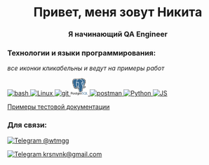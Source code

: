 <h1 align="center">Привет, меня зовут Никита</h1>
<h3 align="center">Я начинающий QA Engineer</h3>
<h3 align="left">Технологии и языки программирования:</h3>

_все иконки кликабельны и ведут на примеры работ_

<p align="left"> 
<!--bash-->
<a href="https://github.com/Megugo/Portfolio/blob/main/Bash/bash.sh" target="_blank" rel="noreferrer"> <img src="https://www.vectorlogo.zone/logos/gnu_bash/gnu_bash-icon.svg" alt="bash" width="40" height="40"/> </a> 
<!--Linux-->
<a href="https://github.com/Megugo/Portfolio/blob/main/Bash/bash.sh" target="_blank" rel="noreferrer"> <img src="https://www.vectorlogo.zone/logos/linux/linux-icon.svg" alt="Linux" width="40" height="40"/> </a> 
<!--git-->
<a href="https://github.com/Megugo?tab=repositories" target="_blank" rel="noreferrer"> <img src="https://www.vectorlogo.zone/logos/git-scm/git-scm-icon.svg" alt="git" width="40" height="40"/> </a>  
<!--SQL-->
<a href="https://github.com/Megugo/Portfolio/tree/main/SQL" target="_blank" rel="noreferrer"> <img src="https://raw.githubusercontent.com/devicons/devicon/master/icons/postgresql/postgresql-original-wordmark.svg" alt="postgresql" width="40" height="40"/> </a> 
<!--Postman-->
<a href="https://github.com/Megugo/Portfolio/tree/main/Postman" target="_blank" rel="noreferrer"> <img src="https://www.vectorlogo.zone/logos/getpostman/getpostman-icon.svg" alt="postman" width="40" height="40"/> </a> 
<!--Python-->
<a href="https://github.com/Megugo/megugo/blob/main/Python.md" target="_blank" rel="noreferrer"> <img src="https://www.vectorlogo.zone/logos/python/python-icon.svg" alt="Python" width="40" height="40"/> </a> 
<!--JS-->
<a href="https://github.com/Megugo/Portfolio/tree/main/JS" target="_blank" rel="noreferrer"> <img src="https://www.vectorlogo.zone/logos/javascript/javascript-icon.svg" alt="JS" width="40" height="40"/> </a> 
</p>

<a href="https://github.com/Megugo/megugo/blob/main/Documentation.md">Примеры тестовой документации</a>

<h3 align="left">Для связи:</h3>

<!--Telegram-->
<a href="https://t.me/wtmgg" target="_blank" rel="noreferrer"> <img src="https://www.vectorlogo.zone/logos/telegram/telegram-tile.svg" alt="Telegram" width="40" height="40"/> @wtmgg</a> 
<!--Email-->
<a href="mailto:krsnvnk@gmail.com" target="_blank" rel="noreferrer"> <img src="https://www.vectorlogo.zone/logos/gmail/gmail-icon.svg" alt="Telegram" width="40" height="40"/> krsnvnk@gmail.com</a> 

